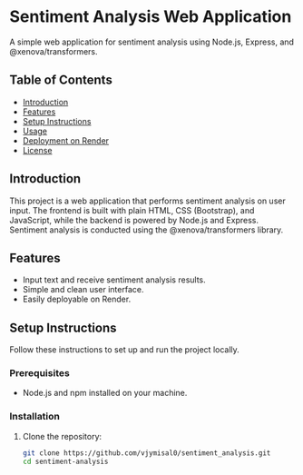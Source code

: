 # Sentiment Analysis Web Application

A simple web application for sentiment analysis using Node.js, Express, and @xenova/transformers.

## Table of Contents

- [Introduction](#introduction)
- [Features](#features)
- [Setup Instructions](#setup-instructions)
- [Usage](#usage)
- [Deployment on Render](#deployment-on-render)
- [License](#license)

## Introduction

This project is a web application that performs sentiment analysis on user input. The frontend is built with plain HTML, CSS (Bootstrap), and JavaScript, while the backend is powered by Node.js and Express. Sentiment analysis is conducted using the @xenova/transformers library.

## Features

- Input text and receive sentiment analysis results.
- Simple and clean user interface.
- Easily deployable on Render.

## Setup Instructions

Follow these instructions to set up and run the project locally.

### Prerequisites

- Node.js and npm installed on your machine.

### Installation

1. Clone the repository:

   ```sh
   git clone https://github.com/vjymisal0/sentiment_analysis.git
   cd sentiment-analysis
